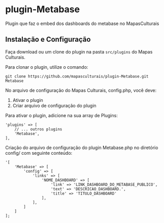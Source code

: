 # plugin-Metabase

Plugin que faz o embed dos dashboards do metabase no MapasCulturais

## Instalação e Configuração

Faça download ou um clone do plugin na pasta `src/plugins` do Mapas Culturais.

Para clonar o plugin, utilize o comando:
```
git clone https://github.com/mapasculturais/plugin-Metabase.git Metabase
```

No arquivo de configuração do Mapas Culturais, config.php, você deve:

1. Ativar o plugin
2. Criar arquivo de configuração do plugin

Para ativar o plugin, adicione na sua array de Plugins:
```
'plugins' => [
    // ... outros plugins
    'Metabase',
],
```

Criação do arquivo de configuração do plugin Metabase.php no diretório config/ com seguinte conteúdo:

```
'[
    'Metabase' => [
        'config' => [
            'links' => [
                'NOME_DASHBOARD' => [
                    'link' => 'LINK_DASHBOARD_DO_METABASE_PUBLICO',
                    'text' => 'DESCRICAO_DASHBOARD.',
                    'title' => 'TITULO_DASHBOARD'
                ],
            ],
        ]
    ]
];
```
